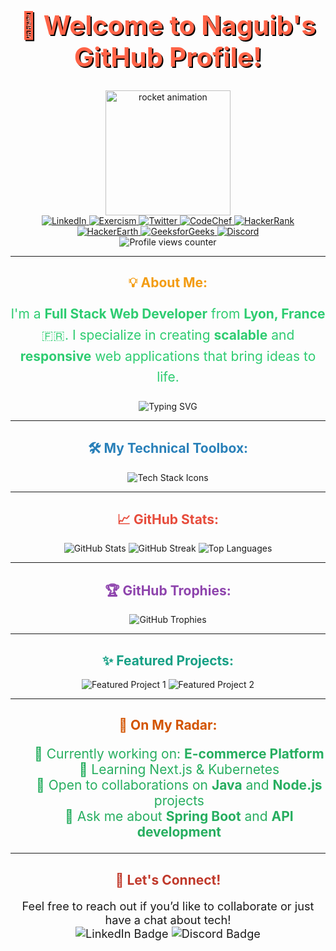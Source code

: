 <h1 align="center" style="font-weight: bold; color: #ff6347; font-size: 3em; text-shadow: 2px 2px #000;">🚀 Welcome to Naguib's GitHub Profile!</h1>

<div id="header" align="center">
  <img src="https://media.giphy.com/media/3oKIPnAiaMCws8nOsE/giphy.gif" width="200" alt="rocket animation" />

  <div id="badges" align="center">
    <a href="https://www.linkedin.com/in/naguib-med/" target="_blank">
      <img src="https://img.shields.io/badge/LinkedIn-0077B5?style=for-the-badge&logo=linkedin&logoColor=white" alt="LinkedIn" />
    </a>
    <a href="https://exercism.org/profiles/Naguib/" target="_blank">
      <img src="https://d24y9kuxp2d7l2.cloudfront.net/assets/icons/exercism-with-logo-black-b427c06c6a068ba9f391734115e4d22dfa876d1d.svg" alt="Exercism" />
    </a>
    <a href="https://twitter.com/NaguibMohamed11" target="_blank">
      <img src="https://img.shields.io/badge/Twitter-1DA1F2?style=for-the-badge&logo=twitter&logoColor=white" alt="Twitter" />
    </a>
    <a href="https://www.codechef.com/users/naguibmed" target="_blank">
      <img src="https://img.shields.io/badge/CodeChef-5B4638?style=for-the-badge&logo=codechef&logoColor=white" alt="CodeChef" />
    </a>
    <a href="https://www.hackerrank.com/moma_naguib" target="_blank">
      <img src="https://img.shields.io/badge/HackerRank-2EC866?style=for-the-badge&logo=hackerrank&logoColor=white" alt="HackerRank" />
    </a>
    <a href="https://www.hackerearth.com/@moma.naguib" target="_blank">
      <img src="https://img.shields.io/badge/HackerEarth-323754?style=for-the-badge&logo=hackerearth&logoColor=white" alt="HackerEarth" />
    </a>
    <a href="https://auth.geeksforgeeks.org/user/momanaf7ug/" target="_blank">
      <img src="https://img.shields.io/badge/GeeksforGeeks-0F9D58?style=for-the-badge&logo=geeksforgeeks&logoColor=white" alt="GeeksforGeeks" />
    </a>
    <a href="Buigan#0001">
      <img src="https://img.shields.io/badge/Discord-7289DA?style=for-the-badge&logo=discord&logoColor=white" alt="Discord" />
    </a>
  </div>
  <img src="https://komarev.com/ghpvc/?username=naguib-med&style=flat-square&color=blue" alt="Profile views counter" />
</div>

---

<h2 align="center" style="color: #f39c12;">💡 About Me:</h2>

<p align="center" style="font-size: 1.5em; color: #2ecc71; line-height: 1.6;">
  I'm a <strong>Full Stack Web Developer</strong> from <strong>Lyon, France</strong> 🇫🇷. I specialize in creating <strong>scalable</strong> and <strong>responsive</strong> web applications that bring ideas to life.
</p>

<div align="center">
  <img src="https://readme-typing-svg.herokuapp.com?font=Fira+Code&size=22&duration=4000&color=F75C7E&center=true&vCenter=true&width=600&lines=Creative+Full+Stack+Developer;Building+scalable+web+applications;Constantly+learning+and+evolving;Let%27s+build+something+awesome+together!" alt="Typing SVG" />
</div>

---

<h2 align="center" style="color: #2980b9;">🛠️ My Technical Toolbox:</h2>

<div align="center">
  <img src="https://skillicons.dev/icons?i=html,css,js,ts,nodejs,express,react,nestjs,spring,java,mysql,git,aws,postman&theme=light" alt="Tech Stack Icons" />
</div>

---

<h2 align="center" style="color: #e74c3c;">📈 GitHub Stats:</h2>

<div align="center">
  <img src="https://github-readme-stats.vercel.app/api?username=naguib-med&show_icons=true&theme=radical" alt="GitHub Stats" />
  <img src="https://github-readme-streak-stats.herokuapp.com/?user=naguib-med&theme=radical" alt="GitHub Streak" />
  <img src="https://github-readme-stats.vercel.app/api/top-langs/?username=naguib-med&layout=compact&theme=radical" alt="Top Languages" />
</div>

---

<h2 align="center" style="color: #8e44ad;">🏆 GitHub Trophies:</h2>

<div align="center">
  <img src="https://github-profile-trophy.vercel.app/?username=naguib-med&theme=matrix&no-bg=true&margin-w=10&column=6" alt="GitHub Trophies" />
</div>

---

<h2 align="center" style="color: #16a085;">✨ Featured Projects:</h2>

<div align="center">
  <a href="https://github.com/naguib-med/project-1" style="text-decoration: none;">
    <img src="https://github-readme-stats.vercel.app/api/pin/?username=naguib-med&repo=project-1&theme=gruvbox" alt="Featured Project 1" />
  </a>
  <a href="https://github.com/naguib-med/project-2" style="text-decoration: none;">
    <img src="https://github-readme-stats.vercel.app/api/pin/?username=naguib-med&repo=project-2&theme=gruvbox" alt="Featured Project 2" />
  </a>
</div>

---

<h2 align="center" style="color: #d35400;">🎯 On My Radar:</h2>

<div align="center">
  <ul style="list-style-type: none; font-size: 1.5em; color: #27ae60;">
    <li>🔭 Currently working on: <strong>E-commerce Platform</strong></li>
    <li>🚀 Learning Next.js & Kubernetes</li>
    <li>🤝 Open to collaborations on <strong>Java</strong> and <strong>Node.js</strong> projects</li>
    <li>💬 Ask me about <strong>Spring Boot</strong> and <strong>API development</strong></li>
  </ul>
</div>

---

<h2 align="center" style="color: #c0392b;">🌟 Let's Connect!</h2>

<p align="center" style="font-size: 1.3em;">
  Feel free to reach out if you’d like to collaborate or just have a chat about tech!
  <br>
  <img src="https://img.shields.io/badge/-LinkedIn-blue?style=flat-square&logo=Linkedin&logoColor=white" alt="LinkedIn Badge" /> 
  <img src="https://img.shields.io/badge/-Discord-7289DA?style=flat-square&logo=Discord&logoColor=white" alt="Discord Badge" />
</p>

<!---
naguib-med/naguib-med is a ✨ special ✨ repository because its `README.md` (this file) appears on your GitHub profile.
You can click the Preview link to take a look at your changes.
--->
